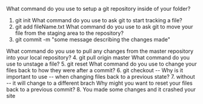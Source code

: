 What command do you use to setup a git repository inside of your folder?
  1. git init
What command do you use to ask git to start tracking a file?
  2. git add fileName.txt
What command do you use to ask git to move your file from the staging area to the repository?
  3. git commit -m "some message describing the changes made"

  What command do you use to pull any changes from the master repository into your local repository?
  4. git pull origin master
  What command do you use to unstage a file?
  5. git reset
  What command do you use to change your files back to how they were after a commit?
  6. git checkout --<targer>
  Why is it important to use -- when changing files back to a previous state?
  7. without -- it will change to a different brach
  Why might you want to reset your files back to a previous commit?
  8. You made some changes and it crashed your site

  
